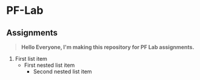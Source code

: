 # PF-Lab
## Assignments
> **Hello Everyone,
I'm making this repository for PF Lab assignments.**

1. First list item
    - First nested list item
      - Second nested list item
